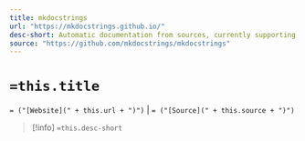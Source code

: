 ```yaml
---
title: mkdocstrings
url: "https://mkdocstrings.github.io/"
desc-short: Automatic documentation from sources, currently supporting Python and Crystal, but technically language-agnostic
source: "https://github.com/mkdocstrings/mkdocstrings"
---
```

# `=this.title`

`= ("[Website](" + this.url + ")")` | `= ("[Source](" + this.source + ")")`

> [!info]
> `=this.desc-short`

